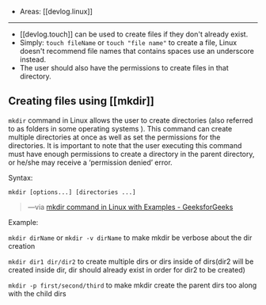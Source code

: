 
- Areas: [[devlog.linux]]

---

- [[devlog.touch]] can be used to create files if they don't already exist.
- Simply: `touch fileName` or `touch "file name"` to create a file, Linux doesn't recommend file names that contains spaces use an underscore instead.
- The user should also have the permissions to create files in that directory.

## Creating files using [[mkdir]]

`mkdir` command in Linux allows the user to create directories (also referred to as folders in some operating systems ). This command can create multiple directories at once as well as set the permissions for the directories. It is important to note that the user executing this command must have enough permissions to create a directory in the parent directory, or he/she may receive a ‘permission denied’ error.

Syntax:

`mkdir [options...] [directories ...]`

> —via [mkdir command in Linux with Examples - GeeksforGeeks](https://www.geeksforgeeks.org/mkdir-command-in-linux-with-examples/)

Example:

`mkdir dirName` or `mkdir -v dirName` to make mkdir be verbose about the dir creation

`mkdir dir1 dir/dir2` to create multiple dirs or dirs inside of dirs(dir2 will be created inside dir, dir should already exist in order for dir2 to be created)

`mkdir -p first/second/third` to make mkdir create the parent dirs too along with the child dirs
